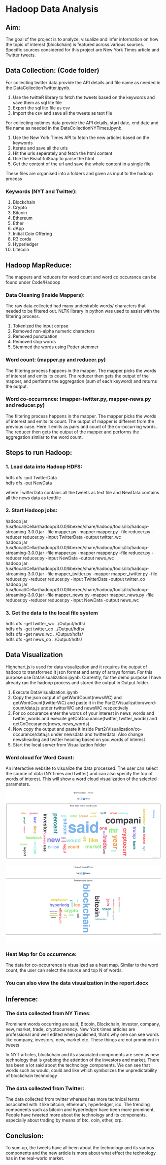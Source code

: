 # Hadoop Data Analysis

## Aim:
The goal of the project is to analyze, visualize and infer information on how the topic of interest (blockchain) is featured across various sources. Specific sources considered for this project are New York Times article and Twitter tweets.

## Data Collection: (Code folder)
For collecting twitter data provide the API details and file name as needed in the DataCollectionTwitter.ipynb.

1. Use the twitteR library to fetch the tweets based on the keywords and save them as sql lite file
2. Export the sql lite file as csv
3. Import the csv and save all the tweets as text file

For collecting nytimes data provide the API details, start date, end date and file name as needed in the DataCollectionNYTimes.ipynb. 

1. Use the New York Times API to fetch the new articles based on the keywords
2. Iterate and save all the urls
3. Hit the urls seperately and fetch the html content
4. Use the BeautifulSoap to parse the html
5. Get the content of the url and save the whole content in a single file

These files are organised into a folders and given as input to the hadoop process

### Keywords (NYT and Twitter):
1.	Blockchain
2.	Crypto
3.	Bitcoin
4.	Ethereum
5.	Ether
6.	dApp
7.	Initial Coin Offering
8.	R3 corda
9.	Hyperledger
10.	Litecoin

## Hadoop MapReduce:
The mappers and reducers for word count and word co occurance can be found under Code/Hadoop

### Data Cleaning (Inside Mappers):

The raw data collected had many undesirable words/ characters that needed to be filtered out. NLTK library in python was used to assist with the filtering process.

1.	Tokenized the input corpse
2.	Removed non-alpha numeric characters
3.	Removed punctuation
4.	Removed stop words
5.	Stemmed the words using Potter stemmer

### Word count: (mapper.py and reducer.py)

The filtering process happens in the mapper. The mapper picks the words of interest and emits its count. The reducer then gets the output of the mapper, and performs the aggregation (sum of each keyword) and returns the output.

### Word co-occurrence: (mapper-twitter.py, mapper-news.py and reducer.py)

The filtering process happens in the mapper. The mapper picks the words of interest and emits its count. The output of mapper is different from the previous case. Here it emits as pairs and count of the co-occurring words. The reducer then gets the output of the mapper and performs the aggregation similar to the word count.

## Steps to run Hadoop:

### 1. Load data into Hadoop HDFS:
hdfs dfs -put TwitterData <br>
hdfs dfs -put NewData <br>

where TwitterData contains all the tweets as text file and NewData contains all the news data as textfile

### 2. Start Hadoop jobs:
hadoop jar /usr/local/Cellar/hadoop/3.0.0/libexec/share/hadoop/tools/lib/hadoop-streaming-3.0.0.jar -file mapper.py -mapper mapper.py -file reducer.py -reducer reducer.py -input TwitterData -output twitter_wc <br>
hadoop jar /usr/local/Cellar/hadoop/3.0.0/libexec/share/hadoop/tools/lib/hadoop-streaming-3.0.0.jar -file mapper.py -mapper mapper.py -file reducer.py -reducer reducer.py -input NewData -output news_wc <br>
hadoop jar /usr/local/Cellar/hadoop/3.0.0/libexec/share/hadoop/tools/lib/hadoop-streaming-3.0.0.jar -file mapper_twitter.py -mapper mapper_twitter.py -file reducer.py -reducer reducer.py -input TwitterData -output twitter_co <br>
hadoop jar /usr/local/Cellar/hadoop/3.0.0/libexec/share/hadoop/tools/lib/hadoop-streaming-3.0.0.jar -file mapper_news.py -mapper mapper_news.py -file reducer.py -reducer reducer.py -input NewData -output news_wc <br>

### 3. Get the data to the local file system
hdfs dfs -get twitter_wc ../Output/hdfs/ <br>
hdfs dfs -get twitter_co ../Output/hdfs/ <br>
hdfs dfs -get news_wc ../Output/hdfs/ <br>
hdfs dfs -get news_co ../Output/hdfs/ <br>

## Data Visualization

Highchart.js is used for data visualization and it requires the output of hadoop to transformed it json format and array of arrays format. For this purpose use DataVisualization.ipynb. Currently, for the demo purpose I have already ran the hadoop process and stored the output in Output folder.

1. Execute DataVisualization.ipynb
2. Copy the json output of getWordCount(newsWC) and getWordCount(twitterWC) and paste it in the Part2/Visualization/word-count/data.js under twitterWC and newsWC respectively <br>
3. For co occurance enter the words of your interest in news_words and twitter_words and execute getCoOccurance(twitter, twitter_words) and getCoOccurance(news, news_words) <br>
4. Now copy the output and paste it inside Part2/Visualization/co-occurance/data.js under newsdata and twitterdata. Also change newsheading and twitter heading based on you words of interest
5. Start the local server from Visualization folder

### Word cloud for Word Count: 

An interactive website to visualize the data processed. The user can select the source of data (NY times and twitter) and can also specify the top of words of interest. This will show a word cloud visualization of the selected parameters. 

![Word Cloud 1](/images/Picture1_hd.png)

![Word Cloud 2](/images/Picture2_hd.png)

### Heat Map for Co occurrence: 
The data for co-occurrence is visualized as a heat map. Similar to the word count, the user can select the source and top N of words.

### You can also view the data visualization in the report.docx

## Inference: 

### The data collected from NY Times:

Prominent words occurring are said, Bitcoin, Blockchain, investor, company, new, market, trade, cryptocurrency. New York times articles are professional and well edited when published, that’s why one can see words like company, investors, new, market etc. These things are not prominent in tweets

In NYT articles, blockchain and its associated components are seen as new technology that is grabbing the attention of the investors and market. There has been a lot said about the technology components. We can see that words such as would, could and like which symbolizes the unpredictability of blockchain technology

### The data collected from Twitter:

The data collected from twitter whereas has more technical terms associated with it like bitcoin, ethereum, hyperledger, ico. The trending components such as bitcoin and hyperledger have been more prominent, People have tweeted more about the technology and its components, especially about trading by means of btc, coin, ether, xrp.

## Conclusion:
To sum up, the tweets have all been about the technology and its various components and the new article is more about what effect the technology has in the real-world market.


